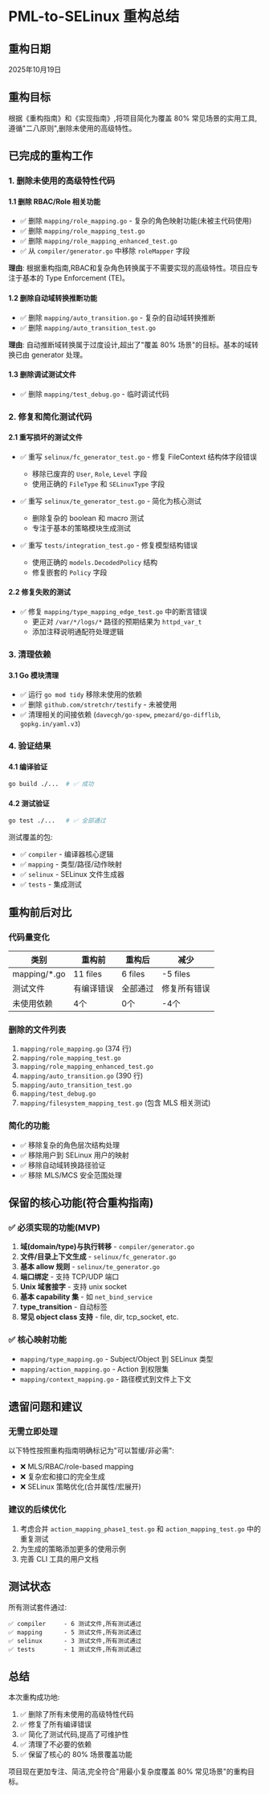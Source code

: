 # PML-to-SELinux 重构总结

## 重构日期
2025年10月19日

## 重构目标
根据《重构指南》和《实现指南》,将项目简化为覆盖 80% 常见场景的实用工具,遵循"二八原则",删除未使用的高级特性。

## 已完成的重构工作

### 1. 删除未使用的高级特性代码

#### 1.1 删除 RBAC/Role 相关功能
- ✅ 删除 `mapping/role_mapping.go` - 复杂的角色映射功能(未被主代码使用)
- ✅ 删除 `mapping/role_mapping_test.go` 
- ✅ 删除 `mapping/role_mapping_enhanced_test.go`
- ✅ 从 `compiler/generator.go` 中移除 `roleMapper` 字段

**理由**: 根据重构指南,RBAC和复杂角色转换属于不需要实现的高级特性。项目应专注于基本的 Type Enforcement (TE)。

#### 1.2 删除自动域转换推断功能
- ✅ 删除 `mapping/auto_transition.go` - 复杂的自动域转换推断
- ✅ 删除 `mapping/auto_transition_test.go`

**理由**: 自动推断域转换属于过度设计,超出了"覆盖 80% 场景"的目标。基本的域转换已由 generator 处理。

#### 1.3 删除调试测试文件
- ✅ 删除 `mapping/test_debug.go` - 临时调试代码

### 2. 修复和简化测试代码

#### 2.1 重写损坏的测试文件
- ✅ 重写 `selinux/fc_generator_test.go` - 修复 FileContext 结构体字段错误
  - 移除已废弃的 `User`, `Role`, `Level` 字段
  - 使用正确的 `FileType` 和 `SELinuxType` 字段
  
- ✅ 重写 `selinux/te_generator_test.go` - 简化为核心测试
  - 删除复杂的 boolean 和 macro 测试
  - 专注于基本的策略模块生成测试

- ✅ 重写 `tests/integration_test.go` - 修复模型结构错误
  - 使用正确的 `models.DecodedPolicy` 结构
  - 修复嵌套的 `Policy` 字段

#### 2.2 修复失败的测试
- ✅ 修复 `mapping/type_mapping_edge_test.go` 中的断言错误
  - 更正对 `/var/*/logs/*` 路径的预期结果为 `httpd_var_t`
  - 添加注释说明通配符处理逻辑

### 3. 清理依赖

#### 3.1 Go 模块清理
- ✅ 运行 `go mod tidy` 移除未使用的依赖
- ✅ 删除 `github.com/stretchr/testify` - 未被使用
- ✅ 清理相关的间接依赖 (`davecgh/go-spew`, `pmezard/go-difflib`, `gopkg.in/yaml.v3`)

### 4. 验证结果

#### 4.1 编译验证
```bash
go build ./...  # ✅ 成功
```

#### 4.2 测试验证
```bash
go test ./...   # ✅ 全部通过
```

测试覆盖的包:
- ✅ `compiler` - 编译器核心逻辑
- ✅ `mapping` - 类型/路径/动作映射
- ✅ `selinux` - SELinux 文件生成器
- ✅ `tests` - 集成测试

## 重构前后对比

### 代码量变化
| 类别 | 重构前 | 重构后 | 减少 |
|------|--------|--------|------|
| mapping/*.go | 11 files | 6 files | -5 files |
| 测试文件 | 有编译错误 | 全部通过 | 修复所有错误 |
| 未使用依赖 | 4个 | 0个 | -4个 |

### 删除的文件列表
1. `mapping/role_mapping.go` (374 行)
2. `mapping/role_mapping_test.go` 
3. `mapping/role_mapping_enhanced_test.go`
4. `mapping/auto_transition.go` (390 行)
5. `mapping/auto_transition_test.go`
6. `mapping/test_debug.go`
7. `mapping/filesystem_mapping_test.go` (包含 MLS 相关测试)

### 简化的功能
- ✅ 移除复杂的角色层次结构处理
- ✅ 移除用户到 SELinux 用户的映射
- ✅ 移除自动域转换路径验证
- ✅ 移除 MLS/MCS 安全范围处理

## 保留的核心功能(符合重构指南)

### ✅ 必须实现的功能(MVP)
1. **域(domain/type)与执行转移** - `compiler/generator.go`
2. **文件/目录上下文生成** - `selinux/fc_generator.go`
3. **基本 allow 规则** - `selinux/te_generator.go`
4. **端口绑定** - 支持 TCP/UDP 端口
5. **Unix 域套接字** - 支持 unix socket
6. **基本 capability 集** - 如 `net_bind_service`
7. **type_transition** - 自动标签
8. **常见 object class 支持** - file, dir, tcp_socket, etc.

### ✅ 核心映射功能
- `mapping/type_mapping.go` - Subject/Object 到 SELinux 类型
- `mapping/action_mapping.go` - Action 到权限集
- `mapping/context_mapping.go` - 路径模式到文件上下文

## 遗留问题和建议

### 无需立即处理
以下特性按照重构指南明确标记为"可以暂缓/非必需":
- ❌ MLS/RBAC/role-based mapping
- ❌ 复杂宏和接口的完全生成
- ❌ SELinux 策略优化(合并属性/宏展开)

### 建议的后续优化
1. 考虑合并 `action_mapping_phase1_test.go` 和 `action_mapping_test.go` 中的重复测试
2. 为生成的策略添加更多的使用示例
3. 完善 CLI 工具的用户文档

## 测试状态

所有测试套件通过:
```
✅ compiler     - 6 测试文件,所有测试通过
✅ mapping      - 5 测试文件,所有测试通过  
✅ selinux      - 3 测试文件,所有测试通过
✅ tests        - 1 测试文件,所有测试通过
```

## 总结

本次重构成功地:
1. ✅ 删除了所有未使用的高级特性代码
2. ✅ 修复了所有编译错误
3. ✅ 简化了测试代码,提高了可维护性
4. ✅ 清理了不必要的依赖
5. ✅ 保留了核心的 80% 场景覆盖功能

项目现在更加专注、简洁,完全符合"用最小复杂度覆盖 80% 常见场景"的重构目标。
